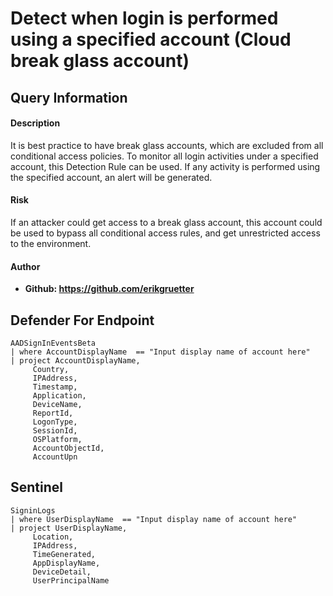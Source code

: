 # Detect when login is performed using a specified account (Cloud break glass account)

## Query Information

#### Description
It is best practice to have break glass accounts, which are excluded from all conditional access policies. To monitor all login activities under a specified account, this Detection Rule can be used. If any activity is performed using the specified account, an alert will be generated.

#### Risk
If an attacker could get access to a break glass account, this account could be used to bypass all conditional access rules, and get unrestricted access to the environment.

#### Author
- **Github: https://github.com/erikgruetter**

## Defender For Endpoint
```
AADSignInEventsBeta
| where AccountDisplayName  == "Input display name of account here"
| project AccountDisplayName,
     Country,
     IPAddress,
     Timestamp,
     Application,
     DeviceName,
     ReportId,
     LogonType,
     SessionId,
     OSPlatform,
     AccountObjectId,
     AccountUpn
```

## Sentinel
```
SigninLogs
| where UserDisplayName  == "Input display name of account here"
| project UserDisplayName,
     Location,
     IPAddress,
     TimeGenerated,
     AppDisplayName,
     DeviceDetail,
     UserPrincipalName
```


